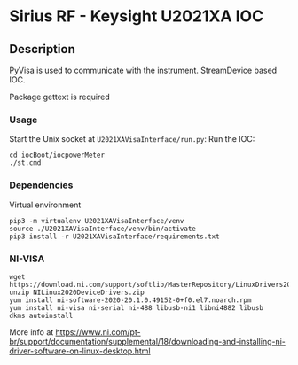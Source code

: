# Sirius RF - Keysight U2021XA IOC

## Description

PyVisa is used to communicate with the instrument.
StreamDevice based IOC.

Package gettext is required

### Usage

Start the Unix socket at `U2021XAVisaInterface/run.py`:
Run the IOC:
```
cd iocBoot/iocpowerMeter
./st.cmd
```

### Dependencies
Virtual environment
```
pip3 -m virtualenv U2021XAVisaInterface/venv
source ./U2021XAVisaInterface/venv/bin/activate
pip3 install -r U2021XAVisaInterface/requirements.txt
```

### NI-VISA

```command
wget https://download.ni.com/support/softlib/MasterRepository/LinuxDrivers2020/NILinux2020DeviceDrivers.zip
unzip NILinux2020DeviceDrivers.zip
yum install ni-software-2020-20.1.0.49152-0+f0.el7.noarch.rpm
yum install ni-visa ni-serial ni-488 libusb-ni1 libni4882 libusb
dkms autoinstall
```

More info at https://www.ni.com/pt-br/support/documentation/supplemental/18/downloading-and-installing-ni-driver-software-on-linux-desktop.html
